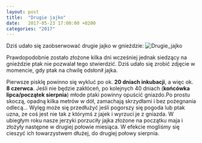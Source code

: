 ```yaml
---
layout: post
title:  "Drugie jajko"
date:   2017-05-23 17:00:00 +0200
categories: "2017"
---
```


Dziś udało się zaobserwować drugie jajko w gnieździe:
![Drugie_jajko]({{site.baseurl}}/images/vlcsnap-2017-05-23-16h43m49s061.png)

Prawdopodobnie zostało złożone kilka dni wcześniej jednak siedzący na gnieździe ptak nie pozwalał tego stwierdzić. Dziś udało się zrobić zdjęcie w momencie, gdy ptak na chwilę odsłonił jajka.

Pierwsze pisklę powinno się wykluć po ok. **20 dniach inkubacji**, a więc ok. **8 czerwca**. Jeśli nie będzie zakłóceń, po kolejnych 40 dniach (**końcówka lipca/początek sierpnia**)  młode ptaki powinny opuścić gniazdo.Po prostu skoczą, opadną kilka metrów w dół, zamachają skrzydłami i bez pożegnania odlecą...
Wylęg może się przedłużyć jeśli pogorszy się pogoda lub ptak uzna, ze coś jest nie tak z którymś z jajek i wyrzuci je z gniazda. W ubiegłym roku nasze jerzyki porzuciły jajka złożone na początku maja i złożyły następne w drugiej połowie miesiąca. W efekcie mogliśmy się cieszyć ich towarzystwem dłużej, do drugiej połowy sierpnia.

